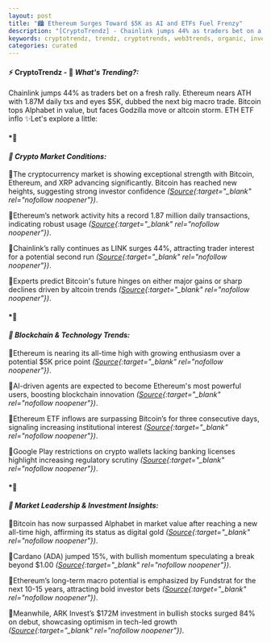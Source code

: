 ```yaml
---
layout: post
title: "🏙️ Ethereum Surges Toward $5K as AI and ETFs Fuel Frenzy"
description: "[CryptoTrendz] - Chainlink jumps 44% as traders bet on a fresh rally. Ethereum nears ATH with 1.87M daily txs and eyes $5K, dubbed the next big macro trade. Bitcoin tops Alphabet in value, but faces Godzilla move or altcoin storm. ETH ETF inflo"
keywords: cryptotrendz, trendz, cryptotrends, web3trends, organic, investors, Banking, Bitcoin, Crypto, XRP, Market, Analyst, Network
categories: curated
---
```


#### ⚡ CryptoTrendz - 📌 *What's Trending?:*

Chainlink jumps 44% as traders bet on a fresh rally. Ethereum nears ATH with 1.87M daily txs and eyes $5K, dubbed the next big macro trade. Bitcoin tops Alphabet in value, but faces Godzilla move or altcoin storm. ETH ETF inflo ✨Let's explore a little:


#### *🔖

#### *🔖 Crypto Market Conditions:*  

🔹The cryptocurrency market is showing exceptional strength with Bitcoin, Ethereum, and XRP advancing significantly. Bitcoin has reached new heights, suggesting strong investor confidence *([Source](https://s.avyag.com/amqt){:target="_blank" rel="nofollow noopener"})*.  

🔹Ethereum’s network activity hits a record 1.87 million daily transactions, indicating robust usage *([Source](https://s.avyag.com/7orp){:target="_blank" rel="nofollow noopener"})*.  

🔹Chainlink’s rally continues as LINK surges 44%, attracting trader interest for a potential second run *([Source](https://s.avyag.com/781t){:target="_blank" rel="nofollow noopener"})*.  

🔹Experts predict Bitcoin's future hinges on either major gains or sharp declines driven by altcoin trends *([Source](https://s.avyag.com/git7){:target="_blank" rel="nofollow noopener"})*.  

#### *🔖

#### *🔖 Blockchain & Technology Trends:*  

🔹Ethereum is nearing its all-time high with growing enthusiasm over a potential $5K price point *([Source](https://s.avyag.com/3t57){:target="_blank" rel="nofollow noopener"})*.  

🔹AI-driven agents are expected to become Ethereum's most powerful users, boosting blockchain innovation *([Source](https://s.avyag.com/gn17){:target="_blank" rel="nofollow noopener"})*.  

🔹Ethereum ETF inflows are surpassing Bitcoin’s for three consecutive days, signaling increasing institutional interest *([Source](https://s.avyag.com/czyl){:target="_blank" rel="nofollow noopener"})*.  

🔹Google Play restrictions on crypto wallets lacking banking licenses highlight increasing regulatory scrutiny *([Source](https://s.avyag.com/fwsc){:target="_blank" rel="nofollow noopener"})*.  

#### *🔖

#### *🔖 Market Leadership & Investment Insights:*  

🔹Bitcoin has now surpassed Alphabet in market value after reaching a new all-time high, affirming its status as digital gold *([Source](https://s.avyag.com/qp7j){:target="_blank" rel="nofollow noopener"})*.  

🔹Cardano (ADA) jumped 15%, with bullish momentum speculating a break beyond $1.00 *([Source](https://s.avyag.com/b6oc){:target="_blank" rel="nofollow noopener"})*.  

🔹Ethereum’s long-term macro potential is emphasized by Fundstrat for the next 10-15 years, attracting bold investor bets *([Source](https://s.avyag.com/t2bb){:target="_blank" rel="nofollow noopener"})*.  

🔹Meanwhile, ARK Invest’s $172M investment in bullish stocks surged 84% on debut, showcasing optimism in tech-led growth *([Source](https://s.avyag.com/ene7){:target="_blank" rel="nofollow noopener"})*.